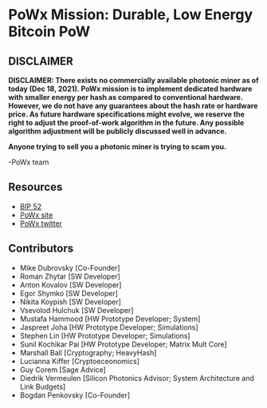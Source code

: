 
# PoWx Mission: Durable, Low Energy Bitcoin PoW

## DISCLAIMER

**DISCLAIMER: There exists no commercially available photonic miner as of today (Dec 18, 2021). PoWx mission is to implement dedicated hardware with smaller energy per hash as compared to conventional hardware. However, we do not have any guarantees about the hash rate or hardware price. As future hardware specifications might evolve, we reserve the right to adjust the proof-of-work algorithm in the future. Any possible algorithm adjustment will be publicly discussed well in advance.**

**Anyone trying to sell you a photonic miner is trying to scam you.**

-PoWx team

## Resources

* [BIP 52](https://github.com/bitcoin/bips/blob/master/bip-0052.mediawiki)
* [PoWx site](https://powx.org)
* [PoWx twitter](https://twitter.com/_powx)

## Contributors

- Mike Dubrovsky [Co-Founder]
- Roman Zhytar [SW Developer]
- Anton Kovalov [SW Developer]
- Egor Shymko [SW Developer]
- Nikita Koypish [SW Developer]
- Vsevolod Hulchuk [SW Developer]
- Mustafa Hammood [HW Prototype Developer; System]
- Jaspreet Joha [HW Prototype Developer; Simulations]
- Stephen Lin [HW Prototype Developer; Simulations]
- Sunil Kochikar Pai [HW Prototype Developer; Matrix Mult Core]
- Marshall Ball [Cryptography; HeavyHash]
- Lucianna Kiffer [Cryptoeceonomics]
- Guy Corem [Sage Advice]
- Diedrik Vermeulen [Silicon Photonics Advisor; System Architecture and Link Budgets]
- Bogdan Penkovsky [Co-Founder]

